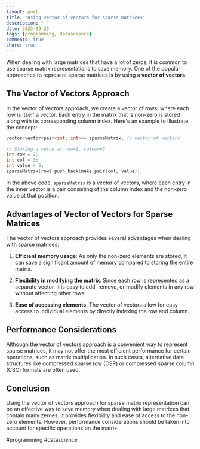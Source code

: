 ```yaml
---
layout: post
title: "Using vector of vectors for sparse matrices"
description: " "
date: 2023-09-25
tags: [programming, datascience]
comments: true
share: true
---
```


When dealing with large matrices that have a lot of zeros, it is common to use sparse matrix representations to save memory. One of the popular approaches to represent sparse matrices is by using a **vector of vectors**.

## The Vector of Vectors Approach

In the vector of vectors approach, we create a vector of rows, where each row is itself a vector. Each entry in the matrix that is non-zero is stored along with its corresponding column index. Here's an example to illustrate the concept:

```cpp
vector<vector<pair<int, int>>> sparseMatrix; // vector of vectors

// Storing a value at row=2, column=3
int row = 2;
int col = 3;
int value = 5;
sparseMatrix[row].push_back(make_pair(col, value));
```

In the above code, `sparseMatrix` is a vector of vectors, where each entry in the inner vector is a pair consisting of the column index and the non-zero value at that position.

## Advantages of Vector of Vectors for Sparse Matrices

The vector of vectors approach provides several advantages when dealing with sparse matrices:

1. **Efficient memory usage**: As only the non-zero elements are stored, it can save a significant amount of memory compared to storing the entire matrix.

2. **Flexibility in modifying the matrix**: Since each row is represented as a separate vector, it is easy to add, remove, or modify elements in any row without affecting other rows.

3. **Ease of accessing elements**: The vector of vectors allow for easy access to individual elements by directly indexing the row and column.

## Performance Considerations

Although the vector of vectors approach is a convenient way to represent sparse matrices, it may not offer the most efficient performance for certain operations, such as matrix multiplication. In such cases, alternative data structures like compressed sparse row (CSR) or compressed sparse column (CSC) formats are often used.

## Conclusion

Using the vector of vectors approach for sparse matrix representation can be an effective way to save memory when dealing with large matrices that contain many zeroes. It provides flexibility and ease of access to the non-zero elements. However, performance considerations should be taken into account for specific operations on the matrix. 

#programming #datascience